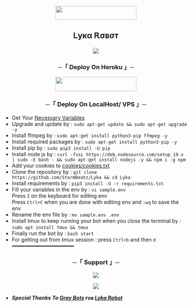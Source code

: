 <p align="center"><a href="https://github.com/StormBeatz/Lyka/blob/main/Lyka/assets/cookies.txt"> <img src="https://img.shields.io/badge/Add%20Your%20Cookies-blue?style=for-the-badge" width="220" height="38.45"/></a></p>
  
  <h2 align="center">
    Ꮮукα Ꭱσвσт
<p align="center">
  <img src="https://i.ibb.co/d4wszyLJ/Picsart-25-04-05-15-19-29-899.jpg">
</p>

<h3 align="center">
    ─「 Deploy On Heroku 」─
</h3>

<p align="center"><a href="https://dashboard.heroku.com/new?template=https://github.com/StormBeatz/Lyka"> <img src="https://img.shields.io/badge/Deploy%20On%20Heroku-black?style=for-the-badge&logo=heroku" width="220" height="38.45"/></a></p>
<h3 align="center">
    ─「 Deploy On LocalHost/ VPS 」─
</h3>

- Get Your [Necessary Variables](https://github.com/StormBeatz/Lyka/blob/main/sample.env)
- Upgrade and update by :
```sudo apt-get update && sudo apt-get upgrade -y```
- Install ffmpeg by :
```sudo apt-get install python3-pip ffmpeg -y```
- Install required packages by :
```sudo apt-get install python3-pip -y```
- Install pip by :
```sudo pip3 install -U pip```
- Install node js by :
```curl -fssL https://deb.nodesource.com/setup_19.x | sudo -E bash - && sudo apt-get install nodejs -y && npm i -g npm```
- Add your cookies to [cookies/cookies.txt](https://github.com/StormBeatz/Lyka/blob/main/Lyka/assets/cookies.txt)
- Clone the repository by :
```git clone https://github.com/StormBeatz/Lyka && cd Lyka```
- Install requirements by :
```pip3 install -U -r requirements.txt```
- Fill your variables in the env by :
```vi sample.env```<br>
Press ```I``` on the keyboard for editing env<br>
Press ```Ctrl+C``` when you are done with editing env and ```:wq``` to save the env<br>
- Rename the env file by :
```mv sample.env .env```
- Install tmux to keep running your bot when you close the terminal by :
```sudo apt install tmux && tmux```
- Finally run the bot by :
```bash start```
- For getting out from tmux session : press ```Ctrl+b``` and then ```d```<br>
━━━━━━━━━━━━━━━━━━━━

<h3 align="center">
    ─「 Support 」─
</h3>

<p align="center">
<a href="https://telegram.me/GrayBotSupport"><img src="https://img.shields.io/badge/-Support%20Group-blue.svg?style=for-the-badge&logo=Telegram"></a>
</p>

<p align="center">
<a href="https://telegram.me/GrayBots"><img src="https://img.shields.io/badge/-Support%20Channel-blue.svg?style=for-the-badge&logo=Telegram"></a>
</p>

- <b> _Special Thanks To [Gray Bots](https://github.com/StormBeatz) ғᴏʀ [Lyka Robot](https://github.com/StormBeatz/Lyka)_ </b>

